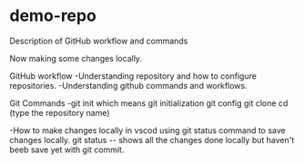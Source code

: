 # demo-repo
Description of GitHub workflow and commands

Now making some changes locally. 

GitHub workflow
-Understanding repository and how to configure repositories.
-Understanding github commands and workflows.

Git Commands
-git init which means git initialization
git config
git clone
cd (type the repository name)

-How to make changes locally in vscod using git status command to save changes locally.
git status -- shows all the changes done locally but haven't beeb save yet with git commit.
